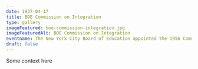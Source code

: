 ```yaml
---
date: 1937-04-17
title: BOE Commission on Integration
type: gallery
imageFeatured: boe-commission-integration.jpg
imageFeaturedAlt: BOE Commission on Integration
eventname: The New York City Board of Education appointed the 1956 Commission on Integration in order to study racial segregation in New York City Schools and make recommendations for integrating them
draft: false
---
```


Some context here
